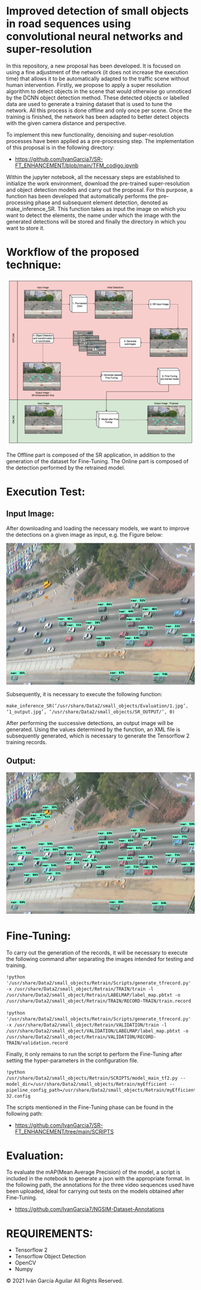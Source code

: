 # Improved detection of small objects in road sequences using convolutional neural networks and super-resolution

In this repository, a new proposal has been developed. It is focused on using a fine adjustment of the network (it does not increase the execution time) that allows it to be automatically adapted to the traffic scene without human intervention. Firstly, we propose to apply a super resolution algorithm to detect objects in the scene that would otherwise go unnoticed by the DCNN object detection method. These detected objects or labelled data are used to generate a training dataset that is used to tune the network. All this process is done offline and only once per scene. Once the training is finished, the network has been adapted to better detect objects with the given camera distance and perspective.


To implement this new functionality, denoising and super-resolution processes have been applied as a pre-processing step. The implementation of this proposal is in the following directory:

* https://github.com/IvanGarcia7/SR-FT_ENHANCEMENT/blob/main/TFM_codigo.ipynb

Within the jupyter notebook, all the necessary steps are established to initialize the work environment, download the pre-trained super-resolution and object detection models and carry out the proposal. For this purpose, a function has been developed that automatically performs the pre-processing phase and subsequent element detection, denoted as make_inference_SR. This function takes as input the image on which you want to detect the elements, the name under which the image with the generated detections will be stored and finally the directory in which you want to store it.


# Workflow of the proposed technique:

![WORKFLOW](https://github.com/IvanGarcia7/SR-FT_ENHANCEMENT/blob/main/IMAGES/Proposal.png?raw=true)


The Offline part is composed of the SR application, in addition to the generation of the dataset for Fine-Tuning. The Online part is composed of the detection performed by the retrained model.


# Execution Test:

## Input Image:

After downloading and loading the necessary models, we want to improve the detections on a given image as input, e.g. the Figure below:

![INPUT IMAGE](https://github.com/IvanGarcia7/SR-FT_ENHANCEMENT/blob/main/IMAGES/Input.jpg?raw=true)

Subsequently, it is necessary to execute the following function:

``` 
make_inference_SR(‘/usr/share/Data2/small_objects/Evaluation/1.jpg’, ‘1_output.jpg’, ‘/usr/share/Data2/small_objects/SR_OUTPUT/‘, 0)
```

After performing the successive detections, an output image will be generated. Using the values determined by the function, an XML file is subsequently generated, which is necessary to generate the Tensorflow 2 training records.

## Output:

![OUTPUT IMAGE](https://github.com/IvanGarcia7/SR-FT_ENHANCEMENT/blob/main/IMAGES/Output.jpg?raw=true)


# Fine-Tuning:

To carry out the generation of the records, it will be necessary to execute the following command after separating the images intended for testing and training.

``` 
!python '/usr/share/Data2/small_objects/Retrain/Scripts/generate_tfrecord.py' -x /usr/share/Data2/small_object/Retrain/TRAIN/train -l /usr/share/Data2/small_object/Retrain/LABELMAP/label_map.pbtxt -o /usr/share/Data2/small_object/Retrain/TRAIN/RECORD-TRAIN/train.record

!python '/usr/share/Data2/small_objects/Retrain/Scripts/generate_tfrecord.py' -x /usr/share/Data2/small_object/Retrain/VALIDATION/train -l /usr/share/Data2/small_object/VALIDATION/LABELMAP/label_map.pbtxt -o /usr/share/Data2/small_object/Retrain/VALIDATION/RECORD-TRAIN/validation.record
```

Finally, it only remains to run the script to perform the Fine-Tuning after setting the hyper-parameters in the configuration file.

``` 
!python /usr/share/Data2/small_objects/Retrain/SCRIPTS/model_main_tf2.py --model_dir=/usr/share/Data2/small_objects/Retrain/myEfficient --pipeline_config_path=/usr/share/Data2/small_objects/Retrain/myEfficient/ssd_efficientdet_d4_1024x1024_coco17_tpu-32.config

```

The scripts mentioned in the Fine-Tuning phase can be found in the following path:

* https://github.com/IvanGarcia7/SR-FT_ENHANCEMENT/tree/main/SCRIPTS


# Evaluation:

To evaluate the mAP(Mean Average Precision) of the model, a script is included in the notebook to generate a json with the appropriate format. In the following path, the annotations for the three video sequences used have been uploaded, ideal for carrying out tests on the models obtained after Fine-Tuning.

* https://github.com/IvanGarcia7/NGSIM-Dataset-Annotations


# REQUIREMENTS:

* Tensorflow 2
* Tensorflow Object Detection
* OpenCV
* Numpy


© 2021 Iván García Aguilar 
All Rights Reserved.
